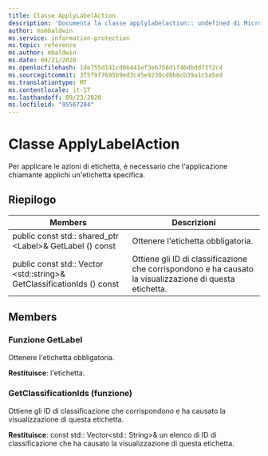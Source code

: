 ```yaml
---
title: Classe ApplyLabelAction
description: 'Documenta la classe applylabelaction:: undefined di Microsoft Information Protection (MIP) SDK.'
author: msmbaldwin
ms.service: information-protection
ms.topic: reference
ms.author: mbaldwin
ms.date: 09/21/2020
ms.openlocfilehash: 1de755d141cd86441ef3eb756d1f46dbdd73f2c4
ms.sourcegitcommit: 3f5f9f7695b9ed3c45e9230cd8b8cb39a1c5a5ed
ms.translationtype: MT
ms.contentlocale: it-IT
ms.lasthandoff: 09/23/2020
ms.locfileid: "95567284"
---
```

# <a name="class-applylabelaction"></a>Classe ApplyLabelAction 
Per applicare le azioni di etichetta, è necessario che l'applicazione chiamante applichi un'etichetta specifica.
  
## <a name="summary"></a>Riepilogo
 Members                        | Descrizioni                                
--------------------------------|---------------------------------------------
public const std:: shared_ptr \<Label\>& GetLabel () const  |  Ottenere l'etichetta obbligatoria.
public const std:: Vector \<std::string\>& GetClassificationIds () const  |  Ottiene gli ID di classificazione che corrispondono e ha causato la visualizzazione di questa etichetta.
  
## <a name="members"></a>Members
  
### <a name="getlabel-function"></a>Funzione GetLabel
Ottenere l'etichetta obbligatoria.

  
**Restituisce**: l'etichetta.
  
### <a name="getclassificationids-function"></a>GetClassificationIds (funzione)
Ottiene gli ID di classificazione che corrispondono e ha causato la visualizzazione di questa etichetta.

  
**Restituisce**: const std:: Vector<std:: String>& un elenco di ID di classificazione che ha causato la visualizzazione di questa etichetta.
